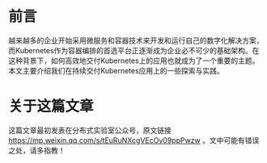 # 前言

越来越多的企业开始采用微服务和容器技术来开发和运行自己的数字化解决方案，而Kubernetes作为容器编排的首选平台正逐渐成为企业必不可少的基础架构。在这种背景下，如何高效地交付Kubernetes上的应用也就成为了一个重要的主题。本文主要介绍我们在持续交付Kubernetes应用上的一些探索与实践。

# 关于这篇文章

这篇文章最初发表在分布式实验室公众号，原文链接 https://mp.weixin.qq.com/s/tEuRuNXcgVEcOv09ppPwzw 。文中可能有错误之处，请多指教！

